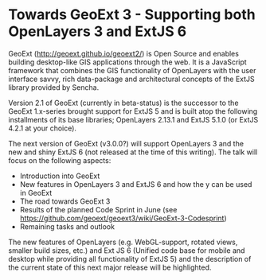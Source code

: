 # Towards GeoExt 3 - Supporting both OpenLayers 3 and ExtJS 6

GeoExt (http://geoext.github.io/geoext2/) is Open Source and enables 
building desktop-like GIS applications through the web. It is a JavaScript
framework that combines the GIS functionality of OpenLayers with the user
interface savvy, rich data-package and architectural concepts of the 
ExtJS library provided by Sencha.

Version 2.1 of GeoExt (currently in beta-status) is the successor to the 
GeoExt 1.x-series brought support for ExtJS 5 and is built atop the following
installments of its base libraries; OpenLayers 2.13.1 and ExtJS 5.1.0 
(or ExtJS 4.2.1 at your choice).

The next version of GeoExt (v3.0.0?) will support OpenLayers 3 and the new and
shiny ExtJS 6 (not released at the time of this writing). The talk will focus
on the following aspects:

* Introduction into GeoExt
* New features in OpenLayers 3 and ExtJS 6 and how the y can be used in GeoExt
* The road towards GeoExt 3 
* Results of the planned Code Sprint in June
  (see https://github.com/geoext/geoext3/wiki/GeoExt-3-Codesprint)
* Remaining tasks and outlook

The new features of OpenLayers (e.g. WebGL-support, rotated views, 
smaller build sizes, etc.) and Ext JS 6 (Unified code base for mobile and 
desktop while providing all functionality of ExtJS 5) and the description of 
the current state of this next major release will be highlighted. 
